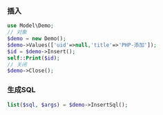 ### 插入
```php
use Model\Demo;
// 对象
$demo = new Demo();
$demo->Values(['uid'=>null,'title'=>'PHP-添加']);
$id = $demo->Insert();
self::Print($id);
// 关闭
$demo->Close();
```

### 生成SQL
```php
list($sql, $args) = $demo->InsertSql();
```